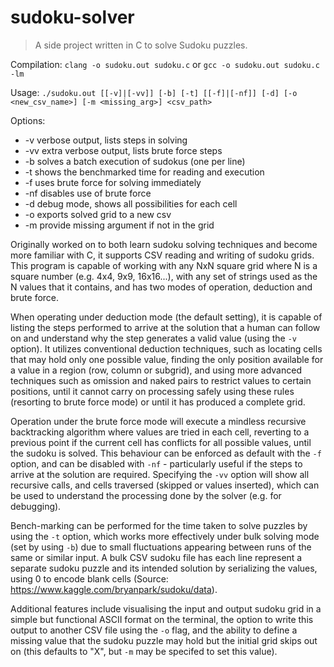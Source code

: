 # sudoku-solver
> A side project written in C to solve Sudoku puzzles.

Compilation:
`clang -o sudoku.out sudoku.c` or `gcc -o sudoku.out sudoku.c -lm`

Usage:
`./sudoku.out [[-v]|[-vv]] [-b] [-t] [[-f]|[-nf]] [-d] [-o <new_csv_name>] [-m <missing_arg>] <csv_path>`

Options:
 * -v verbose output, lists steps in solving
 * -vv extra verbose output, lists brute force steps
 * -b solves a batch execution of sudokus (one per line)
 * -t shows the benchmarked time for reading and execution
 * -f uses brute force for solving immediately
 * -nf disables use of brute force
 * -d debug mode, shows all possibilities for each cell
 * -o exports solved grid to a new csv
 * -m provide missing argument if not in the grid

Originally worked on to both learn sudoku solving techniques and become more familiar with C,
it supports CSV reading and writing of sudoku grids. This program is capable of working with
any NxN square grid where N is a square number (e.g. 4x4, 9x9, 16x16...), with any set of strings
used as the N values that it contains, and has two modes of operation, deduction and brute force.

When operating under deduction mode (the default setting), it is capable of listing the steps
performed to arrive at the solution that a human can follow on and understand why the step
generates a valid value (using the `-v` option). It utilizes conventional deduction techniques,
such as locating cells that may hold only one possible value, finding the only position available
for a value in a region (row, column or subgrid), and using more advanced techniques such as
omission and naked pairs to restrict values to certain positions, until it cannot carry on processing
safely using these rules (resorting to brute force mode) or until it has produced a complete grid.

Operation under the brute force mode will execute a mindless recursive backtracking algorithm
where values are tried in each cell, reverting to a previous point if the current cell has
conflicts for all possible values, until the sudoku is solved. This behaviour can be enforced
as default with the `-f` option, and can be disabled with `-nf` - particularly useful if the
steps to arrive at the solution are required. Specifying the `-vv` option will show all recursive
calls, and cells traversed (skipped or values inserted), which can be used to understand the
processing done by the solver (e.g. for debugging).

Bench-marking can be performed for the time taken to solve puzzles by using the `-t` option, which
works more effectively under bulk solving mode (set by using `-b`) due to small fluctuations appearing
between runs of the same or similar input. A bulk CSV sudoku file has each line represent a separate
sudoku puzzle and its intended solution by serializing the values, using 0 to encode blank cells
(Source: https://www.kaggle.com/bryanpark/sudoku/data).

Additional features include visualising the input and output sudoku grid in a simple but functional
ASCII format on the terminal, the option to write this output to another CSV file using the `-o`
flag, and the ability to define a missing value that the sudoku puzzle may hold but the initial grid
skips out on (this defaults to "X", but `-m` may be specifed to set this value).
